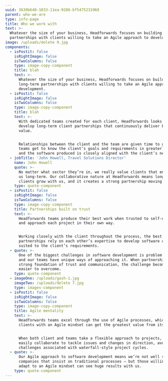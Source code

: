 ```yaml
---
uuid: 3630b640-1033-11ea-9288-bf5475231968
parent: who-we-are
type: info-page
title: Who we work with
text: >-
  Whatever the size of your business, Headforwards focuses on building long-term
  partnerships with clients willing to take an Agile approach to development.
image: /uploads/delete 9.jpg
components:
  - isPostit: false
    isRightImage: false
    isTwoColumns: false
    type: image-copy-component
    title: blah
    text: >-
      Whatever the size of your business, Headforwards focuses on building
      long-term partnerships with clients willing to take an Agile approach to
      development.
  - isPostit: false
    isRightImage: false
    isTwoColumns: false
    type: image-copy-component
    title: blah
    text: >-
      With dedicated teams created for each client, Headforwards looks to
      develop long-term client partnerships that continuously deliver business
      value. 


      Relationships between the client and the team are given time to grow,
      teams get to know the client’s goals and requirements in greater detail,
      and the software produced is closely aligned with the client’s needs.
  - jobTitle: 'John Howell, Travel Solutions Director'
    name: John Howell
    quote: >-
      No matter what sector they’re in, we really value clients that engage with
      us long-term. Our collaborative nature at Headforwards means long-term
      clients grow with us, and it creates a strong partnership moving forward.
    type: quote-component
  - isPostit: false
    isRightImage: false
    isTwoColumns: false
    type: image-copy-component
    title: Partnerships built on trust
    text: >-
      Headforwards teams produce their best work when trusted to self-organise
      and approach each project in their own way.


      Working closely with the client throughout the process, the best
      partnerships rely on each other’s expertise to develop software uniquely
      suited to the client’s requirements.
  - quote: >-
      One of the biggest challenges in software development is problem solving,
      and our teams have unique ways of approaching it. When partnerships have a
      strong foundation of trust and communication, the challenge becomes much
      easier to overcome.
    type: quote-component
  - imageOne: /uploads/gash-1.jpg
    imageTwo: /uploads/delete 7.jpg
    type: images-component
  - isPostit: false
    isRightImage: false
    isTwoColumns: false
    type: image-copy-component
    title: Agile mentality
    text: >-
      Headforwards teams excel through the use of Agile processes, which means
      clients with an Agile mindset can get the greatest value from its teams. 


      When both client and teams take a flexible approach to projects, they can
      easily collaborate to tackle issues and changes in direction, avoiding the
      challenges associated with waterfall-style project cycles.
  - quote: >-
      Our Agile approach to software development means we’re not well suited to
      companies that insist on traditional processes – but those willing to
      adapt to an Agile mindset can see huge results with us.
    type: quote-component
---
```


